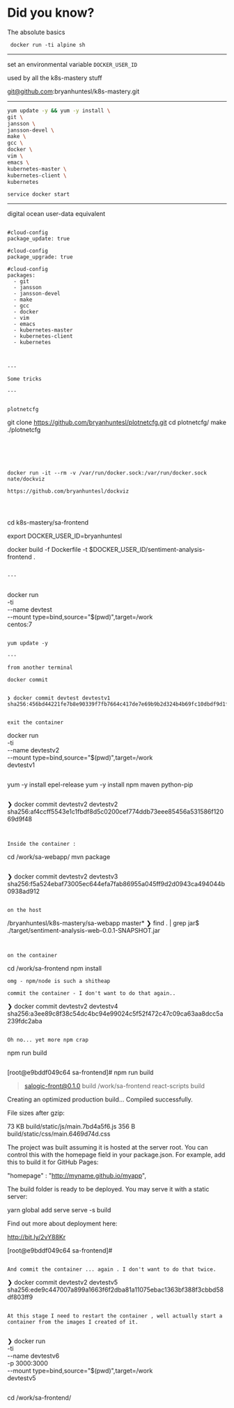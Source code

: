 # Did you know?


The absolute basics

```
 docker run -ti alpine sh
```

---


set an environmental variable `DOCKER_USER_ID`

used by all the  k8s-mastery stuff


git@github.com:bryanhuntesl/k8s-mastery.git

---

```bash
yum update -y && yum -y install \
git \
jansson \
jansson-devel \
make \
gcc \
docker \
vim \
emacs \
kubernetes-master \
kubernetes-client \
kubernetes
```

```
service docker start
```
---

digital ocean user-data equivalent

```

#cloud-config
package_update: true

#cloud-config
package_upgrade: true

#cloud-config
packages:
  - git
  - jansson
  - jansson-devel
  - make
  - gcc
  - docker
  - vim
  - emacs
  - kubernetes-master
  - kubernetes-client
  - kubernetes



---

Some tricks

---


plotnetcfg

```
git clone https://github.com/bryanhuntesl/plotnetcfg.git
cd plotnetcfg/
make
./plotnetcfg
```





docker run -it --rm -v /var/run/docker.sock:/var/run/docker.sock nate/dockviz

https://github.com/bryanhuntesl/dockviz




```
cd k8s-mastery/sa-frontend

export DOCKER_USER_ID=bryanhuntesl

docker build -f Dockerfile -t $DOCKER_USER_ID/sentiment-analysis-frontend .
```

---


```
docker run \
  -ti \
  --name devtest \
  --mount type=bind,source="$(pwd)",target=/work \
  centos:7
```

yum update -y 

---

from another terminal 

docker commit      


❯ docker commit devtest devtestv1
sha256:456bd44221fe7b8e90339f7fb7664c417de7e69b9b2d324b4b69fc10dbdf9d1f


exit the container 

```
docker run \
-ti \
--name devtestv2 \
--mount type=bind,source="$(pwd)",target=/work \
devtestv1
```

```
yum -y install epel-release
yum -y install npm maven python-pip
```

```
❯ docker commit devtestv2 devtestv2
sha256:af4ccff5543e1c1fbdf8d5c0200cef774ddb73eee85456a531586f12069d9f48
```


Inside the container : 

```
cd /work/sa-webapp/
mvn package
```

```
❯ docker commit devtestv2 devtestv3
sha256:f5a524ebaf73005ec644efa7fab86955a045ff9d2d0943ca494044b0938ad912
```

on the host 

```
/bryanhuntesl/k8s-mastery/sa-webapp master*
❯ find . | grep jar$
./target/sentiment-analysis-web-0.0.1-SNAPSHOT.jar
```


on the container 
```
cd /work/sa-frontend
npm install   
```
omg - npm/node is such a shitheap 

commit the container - I don't want to do that again.. 

```
❯ docker commit devtestv2 devtestv4
sha256:a3ee89c8f38c54dc4bc94e99024c5f52f472c47c09ca63aa8dcc5a239fdc2aba
```

Oh no... yet more npm crap 

```
npm run build
```

```
[root@e9bddf049c64 sa-frontend]# npm run build

> salogic-front@0.1.0 build /work/sa-frontend
> react-scripts build

Creating an optimized production build...
Compiled successfully.

File sizes after gzip:

  73 KB  build/static/js/main.7bd4a5f6.js
  356 B  build/static/css/main.6469d74d.css

The project was built assuming it is hosted at the server root.
You can control this with the homepage field in your package.json.
For example, add this to build it for GitHub Pages:

  "homepage" : "http://myname.github.io/myapp",

The build folder is ready to be deployed.
You may serve it with a static server:

  yarn global add serve
  serve -s build

Find out more about deployment here:

  http://bit.ly/2vY88Kr

[root@e9bddf049c64 sa-frontend]#

```

And commit the container ... again . I don't want to do that twice.

```
❯ docker commit devtestv2 devtestv5
sha256:ede9c447007a899a1663f6f2dba81a11075ebac1363bf388f3cbbd58df803ff9
```

At this stage I need to restart the container , well actually start a container from the images I created of it.


```
❯ docker run \
  -ti \
  --name devtestv6 \
  -p 3000:3000 \
  --mount type=bind,source="$(pwd)",target=/work \
  devtestv5
```

```
cd /work/sa-frontend/













